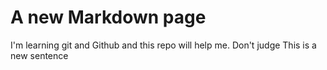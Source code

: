 # A new Markdown page
I'm learning git and Github and this repo will help me. Don't judge
This is a new sentence